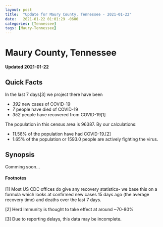 ```yaml
---
layout: post
title:  "Update for Maury County, Tennessee - 2021-01-22"
date:   2021-01-22 01:01:29 -0600
categories: [Tennessee]
tags: [Maury-Tennessee]
---
```


# Maury County, Tennessee
#### Updated 2021-01-22

## Quick Facts

In the last 7 days[3] we project there have been
- *392* new cases of COVID-19
- *7* people have died of COVID-19
- *352* people have recovered from COVID-19[1]

The population in this census area is 96387. By our calculations:
- 11.56% of the population have had COVID-19.[2]
- 1.65% of the population or 1593.0 people are actively fighting the virus.

## Synopsis

Comming soon...


#### Footnotes

[1] Most US CDC offices do give any recovery statistics- we base this on a formula which looks at confirmed new cases
15 days ago (the average recovery time) and deaths over the last 7 days.

[2] Herd Immunity is thought to take effect at around ~70-80%

[3] Due to reporting delays, this data may be incomplete.
 
    